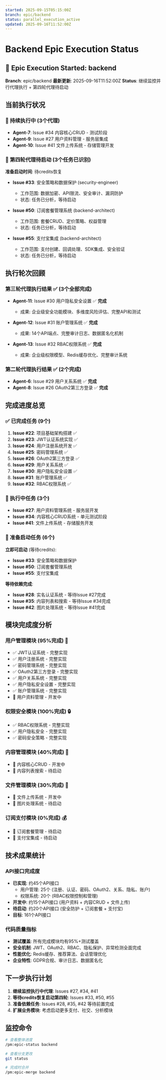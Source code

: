 ```yaml
---
started: 2025-09-15T05:15:00Z
branch: epic/backend
status: parallel_execution_active
updated: 2025-09-16T11:52:00Z
---
```


# Backend Epic Execution Status

## 🚀 Epic Execution Started: backend

**Branch**: epic/backend
**最新更新**: 2025-09-16T11:52:00Z
**Status**: 继续监控并行代理执行 + 第四轮代理待启动

## 当前执行状况

### 🔄 持续执行中 (3个代理)
- **Agent-7**: Issue #34 内容核心CRUD - 测试阶段
- **Agent-9**: Issue #27 用户资料管理 - 服务层集成
- **Agent-10**: Issue #41 文件上传系统 - 存储管理开发

### 📅 第四轮代理待启动 (3个任务已识别)
**准备启动时间**: 待credits恢复

- **Issue #33**: 安全策略和数据保护 (security-engineer)
  - 工作范围: 数据加密、API限流、安全审计、漏洞防护
  - 状态: 任务已分析，等待启动

- **Issue #50**: 订阅套餐管理系统 (backend-architect)
  - 工作范围: 套餐CRUD、定价策略、权益管理
  - 状态: 任务已分析，等待启动

- **Issue #55**: 支付宝集成 (backend-architect)
  - 工作范围: 支付创建、回调处理、SDK集成、安全验证
  - 状态: 任务已分析，等待启动

## 执行轮次回顾

### 第三轮代理执行结果 ✅ (3个全部完成)

- **Agent-11**: Issue #30 用户隐私安全设置 ✅ **完成**
  - 成果: 企业级安全功能模块、多维度风险评估、完整API和测试

- **Agent-12**: Issue #31 账户管理系统 ✅ **完成**
  - 成果: 14个API端点、完整审计日志、数据匿名化机制

- **Agent-13**: Issue #32 RBAC权限系统 ✅ **完成**
  - 成果: 企业级权限模型、Redis缓存优化、完整审计系统

### 第二轮代理执行结果 ✅ (2个完成)

- **Agent-6**: Issue #29 用户关系系统 ✅ **完成**
- **Agent-8**: Issue #26 OAuth2第三方登录 ✅ **完成**

## 完成进度总览

### ✅ 已完成任务 (9个)
1. **Issue #22**: 项目基础架构搭建 ✅
2. **Issue #23**: JWT认证系统实现 ✅
3. **Issue #24**: 用户注册系统开发 ✅
4. **Issue #25**: 密码管理系统 ✅
5. **Issue #26**: OAuth2第三方登录 ✅
6. **Issue #29**: 用户关系系统 ✅
7. **Issue #30**: 用户隐私安全设置 ✅
8. **Issue #31**: 账户管理系统 ✅
9. **Issue #32**: RBAC权限系统 ✅

### 🔄 执行中任务 (3个)
- **Issue #27**: 用户资料管理系统 - 服务层开发
- **Issue #34**: 内容核心CRUD系统 - 单元测试阶段
- **Issue #41**: 文件上传系统 - 存储服务开发

### 📅 准备启动任务 (6个)
**立即可启动** (等待credits):
- **Issue #33**: 安全策略和数据保护
- **Issue #50**: 订阅套餐管理系统
- **Issue #55**: 支付宝集成

**等待依赖完成**:
- **Issue #28**: 实名认证系统 - 等待Issue #27完成
- **Issue #35**: 内容列表和搜索 - 等待Issue #34完成
- **Issue #42**: 图片处理系统 - 等待Issue #41完成

## 模块完成度分析

### 用户管理模块 (95%完成) 🎯
- ✅ JWT认证系统 - 完整实现
- ✅ 用户注册系统 - 完整实现
- ✅ 密码管理系统 - 完整实现
- ✅ OAuth2第三方登录 - 完整实现
- ✅ 用户关系系统 - 完整实现
- ✅ 用户隐私安全设置 - 完整实现
- ✅ 账户管理系统 - 完整实现
- 🔄 用户资料管理 - 开发中

### 权限安全模块 (100%完成) 🔒
- ✅ RBAC权限系统 - 完整实现
- ✅ 用户隐私安全 - 完整实现
- ✅ 密码安全策略 - 完整实现

### 内容管理模块 (40%完成) 📝
- 🔄 内容核心CRUD - 开发中
- 📅 内容列表搜索 - 待启动

### 文件管理模块 (30%完成) 📁
- 🔄 文件上传系统 - 开发中
- 📅 图片处理系统 - 待启动

### 订阅支付模块 (0%完成) 💰
- 📅 订阅套餐管理 - 待启动
- 📅 支付宝集成 - 待启动

## 技术成果统计

### API接口完成度
- **已实现**: 约45个API接口
  - 用户管理: 25个 (注册、认证、密码、OAuth2、关系、隐私、账户)
  - 权限系统: 20个 (RBAC权限控制和管理)
- **开发中**: 约15个API接口 (用户资料 + 内容CRUD + 文件上传)
- **待启动**: 约20个API接口 (安全防护 + 订阅套餐 + 支付宝)
- **目标**: 161个API接口

### 代码质量指标
- **测试覆盖**: 所有完成模块均有95%+测试覆盖
- **安全机制**: JWT、OAuth2、RBAC、隐私保护、异常检测全面完成
- **性能优化**: Redis缓存、推荐算法、会话管理优化
- **企业特性**: GDPR合规、审计日志、数据匿名化

## 下一步执行计划

1. **继续监控执行中代理**: Issues #27, #34, #41
2. **等待credits恢复启动第四轮**: Issues #33, #50, #55
3. **准备依赖任务**: Issues #28, #35, #42 等待前置完成
4. **扩展业务模块**: 考虑启动更多支付、社交、分析模块

## 监控命令
```bash
# 查看整体进度
/pm:epic-status backend

# 查看分支更改
git status

# 完成时合并
/pm:epic-merge backend
```
